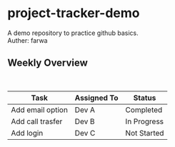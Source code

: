 # project-tracker-demo
A demo repository to practice github basics.
<br>
Auther: farwa
<br>
## Weekly Overview
<br>


| Task            | Assigned To | Status       |
|-----------------|-------------|--------------|
| Add email option     | Dev A        | Completed |
| Add call trasfer | Dev B        |  In Progress |
| Add login   | Dev C       |  Not Started |

